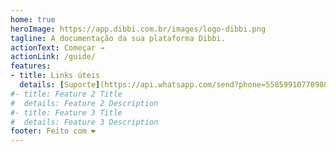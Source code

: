 ```yaml
---
home: true
heroImage: https://app.dibbi.com.br/images/logo-dibbi.png
tagline: A documentação da sua plataforma Dibbi.
actionText: Começar →
actionLink: /guide/
features:
- title: Links úteis
  details: [Suporte](https://api.whatsapp.com/send?phone=5585991077098&text=Ol%C3%A1,%20estou%20vindo%20do%20site%20e%20gostaria%20de%20mais%20informa%C3%A7%C3%B5es%20sobre%20a%20Dibbi)
#- title: Feature 2 Title
#  details: Feature 2 Description
#- title: Feature 3 Title
#  details: Feature 3 Description
footer: Feito com ❤️
---
```

